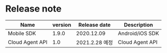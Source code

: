 # Release note

 Name | version | Release date| Description 
 --- | --- | --- | --- 
Mobile SDK | 1.9.0 | 2020.12.09 | Android/iOS SDK
Cloud Agent API | 1.0 | 2021.2.28 예정 | Cloud Agent API